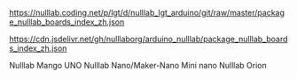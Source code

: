 

https://nulllab.coding.net/p/lgt/d/nulllab_lgt_arduino/git/raw/master/package_nulllab_boards_index_zh.json

https://cdn.jsdelivr.net/gh/nulllaborg/arduino_nulllab/package_nulllab_boards_index_zh.json

Nulllab Mango UNO
Nulllab Nano/Maker-Nano
Mini nano
Nulllab Orion
